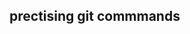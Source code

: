 ## prectising git commmands


<!-- <img align="right" alt="coding" width="400" src="https://gist.github.com/moonheekim0118/bcbbb9c2fd8c477027617a67e0ec812f/raw/2c15614ff01ff7518bcd6da526939644c8324e11/octocat.gif"> -->

<script src="https://gist.github.com/moonheekim0118/bcbbb9c2fd8c477027617a67e0ec812f.js"></script>